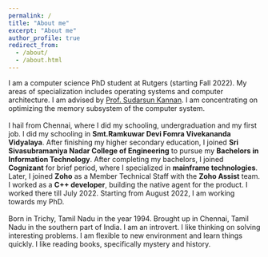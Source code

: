 ```yaml
---
permalink: /
title: "About me"
excerpt: "About me"
author_profile: true
redirect_from: 
  - /about/
  - /about.html
---
```


I am a computer science PhD student at Rutgers (starting Fall 2022). My areas of specialization includes operating systems and computer architecture. I am advised by <a href="https://people.cs.rutgers.edu/~sk2113/" target="_blank">Prof. Sudarsun Kannan</a>. I am concentrating on optimizing the memory subsystem of the computer system.
<br>
<br>
I hail from Chennai, where I did my schooling, undergraduation and my first job. I did my schooling in <b>Smt.Ramkuwar Devi Fomra Vivekananda Vidyalaya</b>. After finishing my higher secondary education, I joined <b>Sri Sivasubramaniya Nadar College of Engineering</b> to pursue my <b>Bachelors in Information Technology</b>. After completing my bachelors, I joined <b>Cognizant</b> for brief period, where I specialized in <b>mainframe technologies</b>. Later, I joined <b>Zoho</b> as a Member Technical Staff with the <b>Zoho Assist</b> team. I worked as a <b>C++ developer</b>, building the native agent for the product. I worked there till July 2022. Starting from August 2022, I am working towards my PhD.
<br>
<br>
Born in Trichy, Tamil Nadu in the year 1994. Brought up in Chennai, Tamil Nadu in the southern part of India. I am an introvert. I like thinking on solving interesting problems. I am flexible to new environment and learn things quickly. I like reading books, specifically mystery and history.
